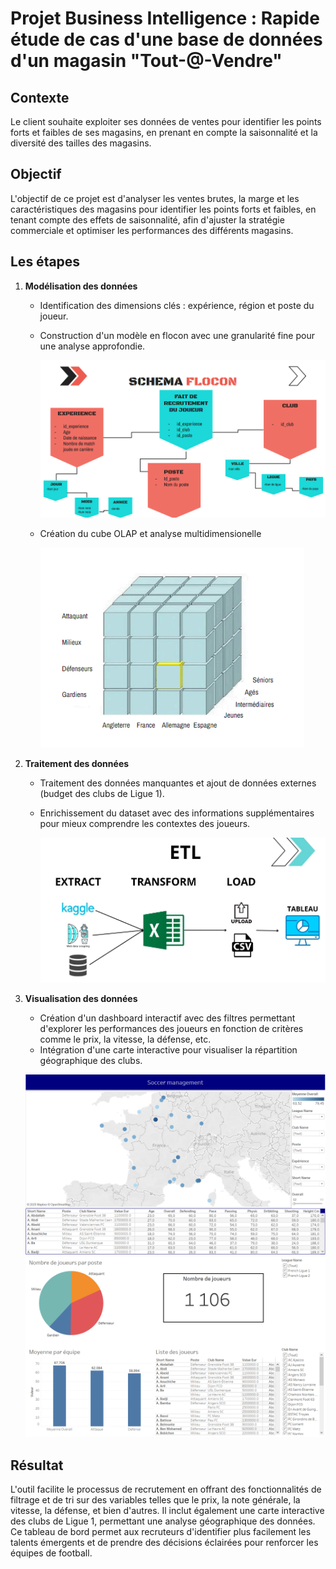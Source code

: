 
# Projet Business Intelligence : Rapide étude de cas d'une base de données d'un magasin "Tout-@-Vendre"

## Contexte

Le client souhaite exploiter ses données de ventes pour identifier les points forts et faibles de ses magasins, en prenant en compte la saisonnalité et la diversité des tailles des magasins.


## Objectif

L'objectif de ce projet est d'analyser les ventes brutes, la marge et les caractéristiques des magasins pour identifier les points forts et faibles, en tenant compte des effets de saisonnalité, afin d'ajuster la stratégie commerciale et optimiser les performances des différents magasins.

## Les étapes


1. **Modélisation des données**
   - Identification des dimensions clés : expérience, région et poste du joueur.
   - Construction d'un modèle en flocon avec une granularité fine pour une analyse approfondie.
  
     ![modélisation flocon](images/modelisation_flocon.png)
  
   - Création du cube OLAP et analyse multidimensionelle
  
     ![modélisation OLAP](images/cube_olap.png)

3. **Traitement des données**
   - Traitement des données manquantes et ajout de données externes (budget des clubs de Ligue 1).
   - Enrichissement du dataset avec des informations supplémentaires pour mieux comprendre les contextes des joueurs.
  
     ![data](images/data.png)

3. **Visualisation des données**
   - Création d'un dashboard interactif avec des filtres permettant d'explorer les performances des joueurs en fonction de critères comme le prix, la vitesse, la défense, etc.
   - Intégration d'une carte interactive pour visualiser la répartition géographique des clubs.

   ![tableau1](images/bi1.PNG)
   ![tableau2](images/bi2.PNG)

## Résultat

L'outil facilite le processus de recrutement en offrant des fonctionnalités de filtrage et de tri sur des variables telles que le prix, la note générale, la vitesse, la défense, et bien d'autres. Il inclut également une carte interactive des clubs de Ligue 1, permettant une analyse géographique des données. 
Ce tableau de bord permet aux recruteurs d'identifier plus facilement les talents émergents et de prendre des décisions éclairées pour renforcer les équipes de football.
